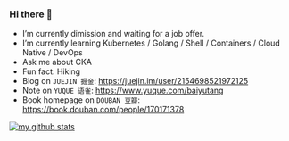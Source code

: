 ### Hi there 👋

- I’m currently dimission and waiting for a job offer.
- I’m currently learning Kubernetes / Golang / Shell / Containers / Cloud Native / DevOps
- Ask me about CKA
- Fun fact: Hiking
- Blog on `JUEJIN 掘金`: https://juejin.im/user/2154698521972125
- Note on `YUQUE 语雀`: https://www.yuque.com/baiyutang
- Book homepage on `DOUBAN 豆瓣`: https://book.douban.com/people/170171378

[![my github stats](https://github-readme-stats.vercel.app/api?username=baiyutang)](https://github.com/baiyutang)
